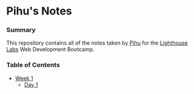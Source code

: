 # Pihu's Notes

### Summary

This repository contains all of the notes taken by [Pihu](https://github.com/p-gupta98) for the [Lighthouse Labs](https://www.lighthouselabs.ca/) Web Development Bootcamp. 

### Table of Contents

* [Week 1](/Week_1)
  * [Day 1](/Week_1/Day_1)